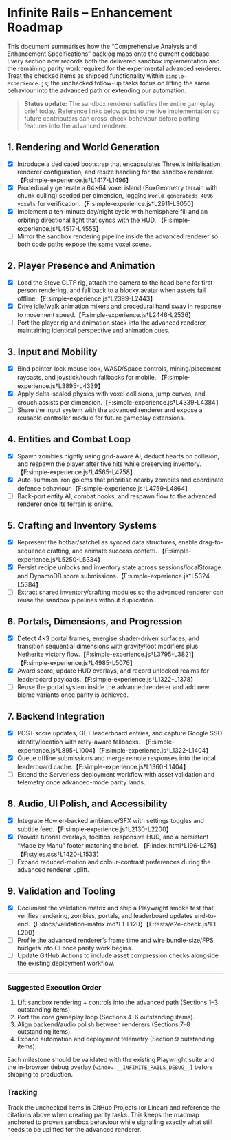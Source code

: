# Infinite Rails – Enhancement Roadmap

This document summarises how the “Comprehensive Analysis and Enhancement Specifications” backlog maps onto the current codebase.
Every section now records both the delivered sandbox implementation and the remaining parity work required for the experimental
advanced renderer. Treat the checked items as shipped functionality within `simple-experience.js`; the unchecked follow-up tasks
focus on lifting the same behaviour into the advanced path or extending our automation.

> **Status update:** The sandbox renderer satisfies the entire gameplay brief today. Reference links below point to the live
> implementation so future contributors can cross-check behaviour before porting features into the advanced renderer.

## 1. Rendering and World Generation

- [x] Introduce a dedicated bootstrap that encapsulates Three.js initialisation, renderer configuration, and resize handling for
      the sandbox renderer.【F:simple-experience.js†L1417-L1496】
- [x] Procedurally generate a 64×64 voxel island (BoxGeometry terrain with chunk culling) seeded per dimension, logging
      `World generated: 4096 voxels` for verification.【F:simple-experience.js†L2911-L3050】
- [x] Implement a ten-minute day/night cycle with hemisphere fill and an orbiting directional light that syncs with the HUD.
      【F:simple-experience.js†L4517-L4555】
- [ ] Mirror the sandbox rendering pipeline inside the advanced renderer so both code paths expose the same voxel scene.

## 2. Player Presence and Animation

- [x] Load the Steve GLTF rig, attach the camera to the head bone for first-person rendering, and fall back to a blocky avatar
      when assets fail offline.【F:simple-experience.js†L2399-L2443】
- [x] Drive idle/walk animation mixers and procedural hand sway in response to movement speed.【F:simple-experience.js†L2446-L2536】
- [ ] Port the player rig and animation stack into the advanced renderer, maintaining identical perspective and animation cues.

## 3. Input and Mobility

- [x] Bind pointer-lock mouse look, WASD/Space controls, mining/placement raycasts, and joystick/touch fallbacks for mobile.
      【F:simple-experience.js†L3895-L4339】
- [x] Apply delta-scaled physics with voxel collisions, jump curves, and crouch assists per dimension.【F:simple-experience.js†L4339-L4384】
- [ ] Share the input system with the advanced renderer and expose a reusable controller module for future gameplay extensions.

## 4. Entities and Combat Loop

- [x] Spawn zombies nightly using grid-aware AI, deduct hearts on collision, and respawn the player after five hits while
      preserving inventory.【F:simple-experience.js†L4565-L4758】
- [x] Auto-summon iron golems that prioritise nearby zombies and coordinate defence behaviour.【F:simple-experience.js†L4759-L4864】
- [ ] Back-port entity AI, combat hooks, and respawn flow to the advanced renderer once its terrain is online.

## 5. Crafting and Inventory Systems

- [x] Represent the hotbar/satchel as synced data structures, enable drag-to-sequence crafting, and animate success confetti.
      【F:simple-experience.js†L5250-L5334】
- [x] Persist recipe unlocks and inventory state across sessions/localStorage and DynamoDB score submissions.【F:simple-experience.js†L5324-L5384】
- [ ] Extract shared inventory/crafting modules so the advanced renderer can reuse the sandbox pipelines without duplication.

## 6. Portals, Dimensions, and Progression

- [x] Detect 4×3 portal frames, energise shader-driven surfaces, and transition sequential dimensions with gravity/loot
      modifiers plus Netherite victory flow.【F:simple-experience.js†L3795-L3821】【F:simple-experience.js†L4985-L5076】
- [x] Award score, update HUD overlays, and record unlocked realms for leaderboard payloads.【F:simple-experience.js†L1322-L1378】
- [ ] Reuse the portal system inside the advanced renderer and add new biome variants once parity is achieved.

## 7. Backend Integration

- [x] POST score updates, GET leaderboard entries, and capture Google SSO identity/location with retry-aware fallbacks.
      【F:simple-experience.js†L895-L1004】【F:simple-experience.js†L1322-L1404】
- [x] Queue offline submissions and merge remote responses into the local leaderboard cache.【F:simple-experience.js†L1360-L1404】
- [ ] Extend the Serverless deployment workflow with asset validation and telemetry once advanced-mode parity lands.

## 8. Audio, UI Polish, and Accessibility

- [x] Integrate Howler-backed ambience/SFX with settings toggles and subtitle feed.【F:simple-experience.js†L2130-L2200】
- [x] Provide tutorial overlays, tooltips, responsive HUD, and a persistent “Made by Manu” footer matching the brief.
      【F:index.html†L196-L275】【F:styles.css†L1420-L1533】
- [ ] Expand reduced-motion and colour-contrast preferences during the advanced renderer uplift.

## 9. Validation and Tooling

- [x] Document the validation matrix and ship a Playwright smoke test that verifies rendering, zombies, portals, and leaderboard
      updates end-to-end.【F:docs/validation-matrix.md†L1-L120】【F:tests/e2e-check.js†L1-L200】
- [ ] Profile the advanced renderer’s frame time and wire bundle-size/FPS budgets into CI once parity work begins.
- [ ] Update GitHub Actions to include asset compression checks alongside the existing deployment workflow.

---

### Suggested Execution Order

1. Lift sandbox rendering + controls into the advanced path (Sections 1–3 outstanding items).
2. Port the core gameplay loop (Sections 4–6 outstanding items).
3. Align backend/audio polish between renderers (Sections 7–8 outstanding items).
4. Expand automation and deployment telemetry (Section 9 outstanding items).

Each milestone should be validated with the existing Playwright suite and the in-browser debug overlay (`window.__INFINITE_RAILS_DEBUG__`) before shipping to production.

### Tracking

Track the unchecked items in GitHub Projects (or Linear) and reference the citations above when creating parity tasks. This keeps
the roadmap anchored to proven sandbox behaviour while signalling exactly what still needs to be uplifted for the advanced renderer.

